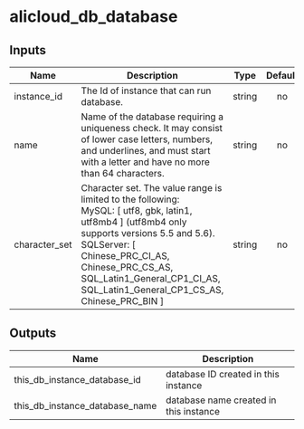 # alicloud_db_database

## Inputs

| Name | Description | Type | Default | Required |
|------|-------------|:----:|:-----:|:-----:|
|instance_id   | The Id of instance that can run database.   |  string     |     no      | yes |  
|name          | Name of the database requiring a uniqueness check. It may consist of lower case letters, numbers, and underlines, and must start with a letter and have no more than 64 characters.   |   string  |    no   |    yes       | 
|character_set | Character set. The value range is limited to the following:<br>MySQL: [ utf8, gbk, latin1, utf8mb4 ] (utf8mb4 only supports versions 5.5 and 5.6).<br>SQLServer: [ Chinese_PRC_CI_AS, Chinese_PRC_CS_AS, SQL_Latin1_General_CP1_CI_AS, SQL_Latin1_General_CP1_CS_AS, Chinese_PRC_BIN ]  |     string  |  no   |    yes       |  


## Outputs

| Name | Description |
|------|-------------|
| this_db_instance_database_id    |      database ID created in this instance        |
| this_db_instance_database_name    |     database name created in this instance         |
